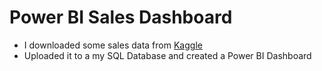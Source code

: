 # Power BI Sales Dashboard
* I downloaded some sales data from [Kaggle](https://www.kaggle.com/datasets/mustafakeser4/looker-ecommerce-bigquery-dataset/data)
* Uploaded it to a my SQL Database and created a Power BI Dashboard
[](https://github.com/Kemo890/PowerBI-Sales-Dashboard/images/upload.png?raw=true)
[](https://github.com/Kemo890/PowerBI-Sales-Dashboard/images/dashboard.png?raw=true)
